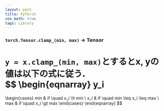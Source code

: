```yaml
---
layout: post
title: PyTorch
use_math: true
tags: Library
---
```


### `torch.Tensor.clamp_(min, max)` -> Tensor
`y = x.clamp_(min, max)`とするとx, yの値は以下の式に従う．  
$$
\begin{eqnarray}
y_i
=
\begin{cases}
min & if \quad x_i \lt min \\
x_i & if \quad min \leq x_i \leq max \\
max & if \quad x_i \gt max
\end{cases}
\end{eqnarray}
$$